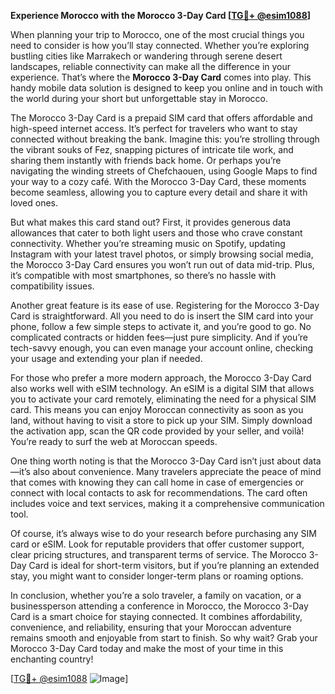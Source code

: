 **Experience Morocco with the Morocco 3-Day Card [[TG💪+ @esim1088](https://t.me/s/esim1088)]**

When planning your trip to Morocco, one of the most crucial things you need to consider is how you’ll stay connected. Whether you’re exploring bustling cities like Marrakech or wandering through serene desert landscapes, reliable connectivity can make all the difference in your experience. That’s where the **Morocco 3-Day Card** comes into play. This handy mobile data solution is designed to keep you online and in touch with the world during your short but unforgettable stay in Morocco.

The Morocco 3-Day Card is a prepaid SIM card that offers affordable and high-speed internet access. It’s perfect for travelers who want to stay connected without breaking the bank. Imagine this: you’re strolling through the vibrant souks of Fez, snapping pictures of intricate tile work, and sharing them instantly with friends back home. Or perhaps you’re navigating the winding streets of Chefchaouen, using Google Maps to find your way to a cozy café. With the Morocco 3-Day Card, these moments become seamless, allowing you to capture every detail and share it with loved ones.

But what makes this card stand out? First, it provides generous data allowances that cater to both light users and those who crave constant connectivity. Whether you’re streaming music on Spotify, updating Instagram with your latest travel photos, or simply browsing social media, the Morocco 3-Day Card ensures you won’t run out of data mid-trip. Plus, it’s compatible with most smartphones, so there’s no hassle with compatibility issues.

Another great feature is its ease of use. Registering for the Morocco 3-Day Card is straightforward. All you need to do is insert the SIM card into your phone, follow a few simple steps to activate it, and you’re good to go. No complicated contracts or hidden fees—just pure simplicity. And if you’re tech-savvy enough, you can even manage your account online, checking your usage and extending your plan if needed.

For those who prefer a more modern approach, the Morocco 3-Day Card also works well with eSIM technology. An eSIM is a digital SIM that allows you to activate your card remotely, eliminating the need for a physical SIM card. This means you can enjoy Moroccan connectivity as soon as you land, without having to visit a store to pick up your SIM. Simply download the activation app, scan the QR code provided by your seller, and voilà! You’re ready to surf the web at Moroccan speeds.

One thing worth noting is that the Morocco 3-Day Card isn’t just about data—it’s also about convenience. Many travelers appreciate the peace of mind that comes with knowing they can call home in case of emergencies or connect with local contacts to ask for recommendations. The card often includes voice and text services, making it a comprehensive communication tool.

Of course, it’s always wise to do your research before purchasing any SIM card or eSIM. Look for reputable providers that offer customer support, clear pricing structures, and transparent terms of service. The Morocco 3-Day Card is ideal for short-term visitors, but if you’re planning an extended stay, you might want to consider longer-term plans or roaming options.

In conclusion, whether you’re a solo traveler, a family on vacation, or a businessperson attending a conference in Morocco, the Morocco 3-Day Card is a smart choice for staying connected. It combines affordability, convenience, and reliability, ensuring that your Moroccan adventure remains smooth and enjoyable from start to finish. So why wait? Grab your Morocco 3-Day Card today and make the most of your time in this enchanting country!

[[TG💪+ @esim1088](https://t.me/s/esim1088) ![Image](https://i.postimg.cc/Y0z9fWf4/image.png)]